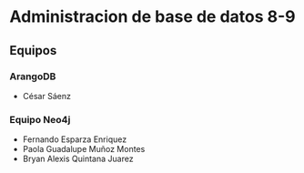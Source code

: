 # Administracion de base de datos 8-9

## Equipos

### ArangoDB
* César Sáenz

### Equipo Neo4j
* Fernando Esparza Enriquez
* Paola Guadalupe Muñoz Montes
* Bryan Alexis Quintana Juarez